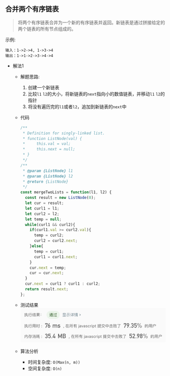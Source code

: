 ## 合并两个有序链表

> 将两个有序链表合并为一个新的有序链表并返回。新链表是通过拼接给定的两个链表的所有节点组成的。 

示例:
```text
输入：1->2->4, 1->3->4
输出：1->1->2->3->4->4
```

- 解法1
  - 解题思路:
    1. 创建一个新链表
    2. 比较`l1` `l2`的大小，将新链表的`next`指向小的数值链表，并移动`l1` `l2`的指针
    3. 将没有遍历完的`l1`或者`l2`，追加到新链表的`next`中
    
  - 代码
    ```javascript
    /**
     * Definition for singly-linked list.
     * function ListNode(val) {
     *     this.val = val;
     *     this.next = null;
     * }
     */
    /**
     * @param {ListNode} l1
     * @param {ListNode} l2
     * @return {ListNode}
     */
    const mergeTwoLists = function(l1, l2) {
      const result = new ListNode(0);
      let cur = result;
      let curl1 = l1;
      let curl2 = l2;
      let temp = null;
      while(curl1 && curl2){
        if(curl1.val >= curl2.val){
          temp = curl2;
          curl2 = curl2.next;
        }else{
          temp = curl1;
          curl1 = curl1.next;
        }
        cur.next = temp;
        cur = cur.next;
      }
      cur.next = curl1 ? curl1 : curl2;
      return result.next;
    };
    ```
    
  - 测试结果
  ![](result22-1.jpg)
  
  - 算法分析
    - 时间复杂度: `O(Max(n, m))`
    - 空间复杂度: `O(n)`